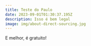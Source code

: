 ```yaml
---
title: Teste do Paulo
date: 2023-09-01T01:30:37.195Z
description: Isso é bem legal
image: img/about-direct-sourcing.jpg
---
```

E melhor, é gratuito!
